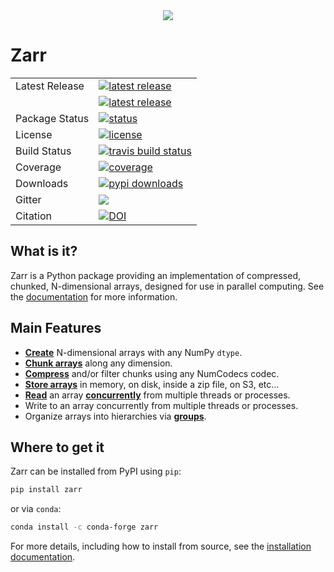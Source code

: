 <div align="center">
  <img src="https://raw.githubusercontent.com/zarr-developers/community/main/logos/logo2.png"><br>
</div>

# Zarr

<table>
<tr>
  <td>Latest Release</td>
  <td>
    <a href="https://pypi.org/project/zarr/">
    <img src="https://badge.fury.io/py/zarr.svg" alt="latest release" />
    </a>
  </td>
</tr>
  <td></td>
  <td>
    <a href="https://anaconda.org/anaconda/zarr/">
    <img src="https://anaconda.org/conda-forge/zarr/badges/version.svg" alt="latest release" />
    </a>
</td>
</tr>
<tr>
  <td>Package Status</td>
  <td>
		<a href="https://pypi.org/project/zarr/">
		<img src="https://img.shields.io/pypi/status/zarr.svg" alt="status" />
		</a>
  </td>
</tr>
<tr>
  <td>License</td>
  <td>
    <a href="https://github.com/zarr-developers/zarr-python/blob/master/LICENSE">
    <img src="https://img.shields.io/pypi/l/zarr.svg" alt="license" />
    </a>
</td>
</tr>
<tr>
  <td>Build Status</td>
  <td>
    <a href="https://travis-ci.org/zarr-developers/zarr-python">
    <img src="https://travis-ci.org/zarr-developers/zarr-python.svg?branch=master" alt="travis build status" />
    </a>
  </td>
</tr>
<tr>
  <td>Coverage</td>
  <td>
    <a href="https://codecov.io/gh/zarr-developers/zarr-python">
    <img src="https://codecov.io/gh/zarr-developers/zarr-python/branch/master/graph/badge.svg"/ alt="coverage">
    </a>
  </td>
</tr>
<tr>
  <td>Downloads</td>
  <td>
    <a href="https://zarr.readthedocs.io">
    <img src="https://pepy.tech/badge/zarr" alt="pypi downloads" />
    </a>
  </td>
</tr>
<tr>
	<td>Gitter</td>
	<td>
		<a href="https://gitter.im/zarr-developers/community">
		<img src="https://badges.gitter.im/zarr-developers/community.svg" />
		</a>
	</td>
</tr>
<tr>
	<td>Citation</td>
	<td>
		<a href="https://doi.org/10.5281/zenodo.3773450">
			<img src="https://zenodo.org/badge/DOI/10.5281/zenodo.3773450.svg" alt="DOI">
		</a>
	</td>
</tr>

</table>

## What is it?

Zarr is a Python package providing an implementation of compressed, chunked, N-dimensional arrays, designed for use in parallel computing. See the [documentation](https://zarr.readthedocs.io) for more information.

## Main Features

- [**Create**](https://zarr.readthedocs.io/en/stable/tutorial.html#creating-an-array) N-dimensional arrays with any NumPy `dtype`.
- [**Chunk arrays**](https://zarr.readthedocs.io/en/stable/tutorial.html#chunk-optimizations) along any dimension.
- [**Compress**](https://zarr.readthedocs.io/en/stable/tutorial.html#compressors) and/or filter chunks using any NumCodecs codec.
- [**Store arrays**](https://zarr.readthedocs.io/en/stable/tutorial.html#tutorial-storage) in memory, on disk, inside a zip file, on S3, etc...
- [**Read**](https://zarr.readthedocs.io/en/stable/tutorial.html#reading-and-writing-data) an array [**concurrently**](https://zarr.readthedocs.io/en/stable/tutorial.html#parallel-computing-and-synchronization) from multiple threads or processes.
- Write to an array concurrently from multiple threads or processes.
- Organize arrays into hierarchies via [**groups**](https://zarr.readthedocs.io/en/stable/tutorial.html#groups).

## Where to get it

Zarr can be installed from PyPI using `pip`:

```bash
pip install zarr
```

or via `conda`:

```bash
conda install -c conda-forge zarr
```

For more details, including how to install from source, see the [installation documentation](https://zarr.readthedocs.io/en/stable/#installation).
